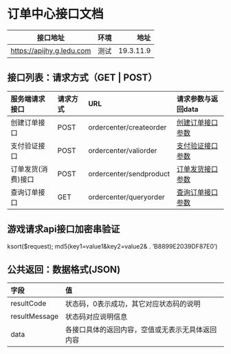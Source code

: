 # 订单中心接口文档
接口地址|环境|地址
--|:--:|--:
https://apijhy.g.ledu.com|测试|19.3.11.9

## 接口列表：请求方式（GET | POST）
服务端请求接口|请求方式|URL|请求参数与返回data
:--|:--|:--|:--
创建订单接口      |POST|ordercenter/createorder|[创建订单接口参数]("createorder")
支付验证接口      |POST|ordercenter/valiorder  |[支付验证接口参数]("createorder")
订单发货(消费)接口|POST|ordercenter/sendproduct |[订单发货接口参数]("createorder")
查询订单接口       |GET |ordercenter/queryorder |[查询订单接口参数]("createorder")

## 游戏请求api接口加密串验证
ksort($request); md5(key1=value1&key2=value2& . ‘B8899E2039DF87E0’)

## 公共返回：数据格式(JSON)
字段|值
:--|:--
resultCode|状态码，0表示成功，其它对应状态码的说明
resultMessage|状态码对应说明信息
data|各接口具体的返回内容，空值或无表示无具体返回内容

